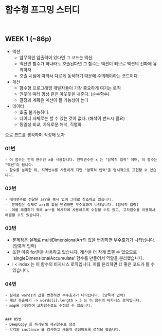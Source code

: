 # 함수형 프그밍 스터디

<br/>

## WEEK 1 (~86p)

- 액션 
  - 암무적인 입출력이 있다면 그 코드는 액션
  - 액션인 함수가 하나라도 호출된다면 그 함수는 액션이 되므로 액션의 전파에 유의하자
  - 호출 시점에 따라서 다르게 동작하기 때문에 주의해야하는 코드이다.
- 계산 
  - 함수형 프로그래밍 개발자들이 가장 중요하게 여기는 로직
  - 인풋에 따라 항상 같은 아웃풋을 내준다. (순수함수)
  - 결정과 계획은 계산이 될 가능성이 높다
- 데이터
  - 호출 불가능하다.
  - 데이터 자체로는 할 수 있는 것이 없다. (해석이 반드시 필요)
  - 동일성 비교, 자유로운 해석, 직렬화

으로 코드를 생각하며 작성해 보자
  
  ### 01번
    - 이 함수는 전역 변수인 x를 사용합니다. 전역변수인 x 는 "암묵적 입력" 이며, 이 함수는 "액션"이 됩니다.
    - 함수를 분리한 뒤, 지역변수를 사용하게 되면 "암묵적 입력"을 명시적으로 표현할 수 있습니다.
  ### 02번
    - 매개변수로 전달된 arr을 복사 없이 그대로 참조하고 있습니다.
    -  문제점은 실제로 arr의 값을 변경하면 부수효과가 나타납니다. (암묵적 입력)
    -  이를 해결하기 위해 arr을 복사하여 사용하도록 수정할 수도 있고, 고차함수를 이용해서 해결할 수도 있습니다.    
  ### 03번
   -  문제점은 실제로 multiDimensionalArr의 값을 변경하면 부수효과가 나타납니다. (암묵적 입력)
   - 또한 이중 for문을 사용하고 있습니다. 계산을 더 작게 쪼갤 수 있으므로 'singleDimensionalAccumulate' 함수를 만들어서 역할을 분리했습니다.
   - i < index 는 이 함수의 비지니스 로직입니다. 이를 분리하면 더 좋은 코드가 될 수 있습니다.
      
  ### 04번
    - 실제로 words의 값을 변경하면 부수효과가 나타납니다. (암묵적 입력)
    - 계산 추출하기 -> words[i].length > 5 는 이 함수의 비지니스 로직입니다.
    - map을 이용하여 고차함수로도 수정할 수 있습니다.


    ### 05번
    - DeepCopy 를 하기위해 재귀함수로 생성
    - 각각의 instance 를 검사하고 새롭게 생성하도록 로직을 짰습니다.